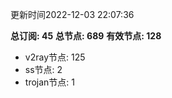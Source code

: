 更新时间2022-12-03 22:07:36

**总订阅: 45**
**总节点: 689**
**有效节点: 128**
- v2ray节点: 125
- ss节点: 2
- trojan节点: 1
